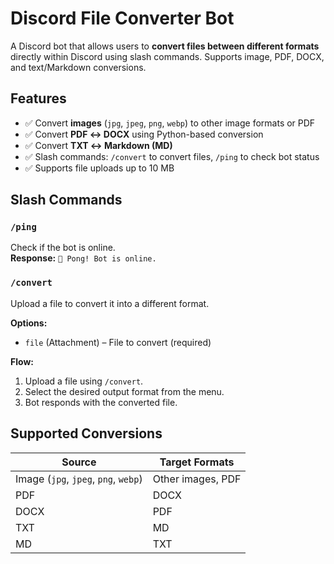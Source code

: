# Discord File Converter Bot

A Discord bot that allows users to **convert files between different formats** directly within Discord using slash commands. Supports image, PDF, DOCX, and text/Markdown conversions.

## Features

- ✅ Convert **images** (`jpg`, `jpeg`, `png`, `webp`) to other image formats or PDF  
- ✅ Convert **PDF ↔ DOCX** using Python-based conversion  
- ✅ Convert **TXT ↔ Markdown (MD)**  
- ✅ Slash commands: `/convert` to convert files, `/ping` to check bot status  
- ✅ Supports file uploads up to 10 MB  

## Slash Commands

### `/ping`
Check if the bot is online.  
**Response:** `🏓 Pong! Bot is online.`

### `/convert`
Upload a file to convert it into a different format.

**Options:**

- `file` (Attachment) – File to convert (required)

**Flow:**

1. Upload a file using `/convert`.
2. Select the desired output format from the menu.
3. Bot responds with the converted file.

## Supported Conversions

| Source | Target Formats |
|--------|----------------|
| Image (`jpg`, `jpeg`, `png`, `webp`) | Other images, PDF |
| PDF | DOCX |
| DOCX | PDF |
| TXT | MD |
| MD | TXT |
